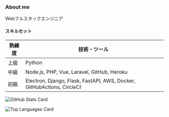 ### About me
Webフルスタックエンジニア

#### スキルセット

| 熟練度 | 技術・ツール|
| --- | --- |
| 上級 | Python |
| 中級 | Node.js, PHP, Vue, Laravel, GitHub, Heroku |
| 初級 | Electron, Django, Flask, FastAPI, AWS, Docker, GitHubActions, CircleCI |

![GitHub Stats Card](https://github-readme-stats.vercel.app/api?username=1ntegrale9&theme=radical&show_icons=true)

![Top Languages Card](https://github-readme-stats.vercel.app/api/top-langs/?username=1ntegrale9&theme=radical)
